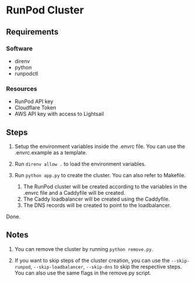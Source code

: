 # RunPod Cluster

## Requirements

### Software
* direnv
* python
* runpodctl

### Resources
* RunPod API key
* Cloudflare Token
* AWS API key with access to Lightsail

## Steps

1. Setup the environment variables inside the .envrc file. You can use the .envrc.example as a template.

2. Run `direnv allow .` to load the environment variables.

3. Run `python app.py` to create the cluster. You can also refer to Makefile.
   1. The RunPod cluster will be created according to the variables in the .envrc file and a Caddyfile will be created.
   2. The Caddy loadbalancer will be created using the Caddyfile.
   3. The DNS records will be created to point to the loadbalancer. 

Done.

## Notes

1. You can remove the cluster by running `python remove.py`.

2. If you want to skip steps of the cluster creation, you can use the `--skip-runpod`, `--skip-loadbalancer`, `--skip-dns` to skip the respective steps. You can also use the same flags in the remove.py script.
